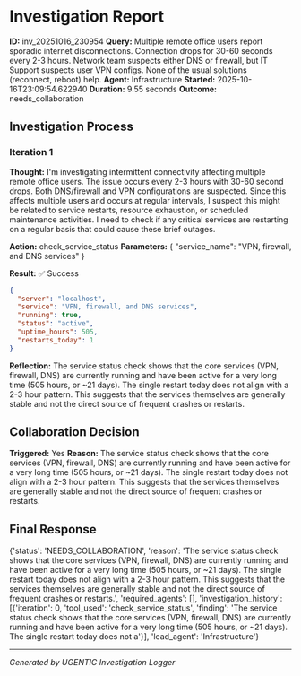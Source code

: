 # Investigation Report

**ID:** inv_20251016_230954
**Query:** Multiple remote office users report sporadic internet disconnections. Connection drops for 30-60 seconds every 2-3 hours. Network team suspects either DNS or firewall, but IT Support suspects user VPN configs. None of the usual solutions (reconnect, reboot) help.
**Agent:** Infrastructure
**Started:** 2025-10-16T23:09:54.622940
**Duration:** 9.55 seconds
**Outcome:** needs_collaboration

## Investigation Process

### Iteration 1

**Thought:** I'm investigating intermittent connectivity affecting multiple remote office users. The issue occurs every 2-3 hours with 30-60 second drops. Both DNS/firewall and VPN configurations are suspected. Since this affects multiple users and occurs at regular intervals, I suspect this might be related to service restarts, resource exhaustion, or scheduled maintenance activities. I need to check if any critical services are restarting on a regular basis that could cause these brief outages.

**Action:** check_service_status
**Parameters:** {
  "service_name": "VPN, firewall, and DNS services"
}

**Result:** ✅ Success
```json
{
  "server": "localhost",
  "service": "VPN, firewall, and DNS services",
  "running": true,
  "status": "active",
  "uptime_hours": 505,
  "restarts_today": 1
}
```

**Reflection:** The service status check shows that the core services (VPN, firewall, DNS) are currently running and have been active for a very long time (505 hours, or ~21 days). The single restart today does not align with a 2-3 hour pattern. This suggests that the services themselves are generally stable and not the direct source of frequent crashes or restarts.

## Collaboration Decision

**Triggered:** Yes
**Reason:** The service status check shows that the core services (VPN, firewall, DNS) are currently running and have been active for a very long time (505 hours, or ~21 days). The single restart today does not align with a 2-3 hour pattern. This suggests that the services themselves are generally stable and not the direct source of frequent crashes or restarts.

## Final Response

{'status': 'NEEDS_COLLABORATION', 'reason': 'The service status check shows that the core services (VPN, firewall, DNS) are currently running and have been active for a very long time (505 hours, or ~21 days). The single restart today does not align with a 2-3 hour pattern. This suggests that the services themselves are generally stable and not the direct source of frequent crashes or restarts.', 'required_agents': [], 'investigation_history': [{'iteration': 0, 'tool_used': 'check_service_status', 'finding': 'The service status check shows that the core services (VPN, firewall, DNS) are currently running and have been active for a very long time (505 hours, or ~21 days). The single restart today does not a'}], 'lead_agent': 'Infrastructure'}

---
*Generated by UGENTIC Investigation Logger*
